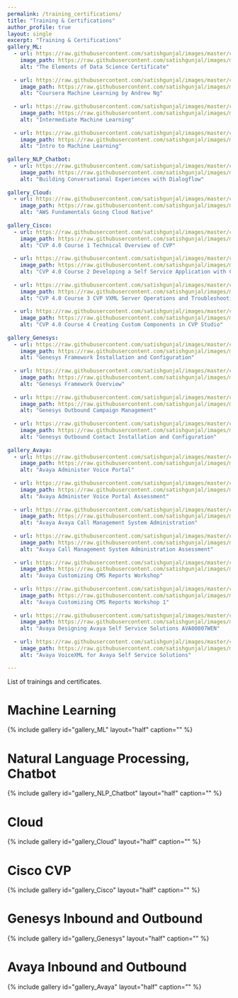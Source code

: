 ```yaml
---
permalink: /training_certifications/
title: "Training & Certifications"
author_profile: true
layout: single
excerpt: "Training & Certifications"
gallery_ML:
  - url: https://raw.githubusercontent.com/satishgunjal/images/master/cert_aws_the_elements_of_data_science_certificate.png
    image_path: https://raw.githubusercontent.com/satishgunjal/images/master/cert_aws_the_elements_of_data_science_certificate.png
    alt: "The Elements of Data Science Certificate"
    
  - url: https://raw.githubusercontent.com/satishgunjal/images/master/cert_coursera_machine_learning.png
    image_path: https://raw.githubusercontent.com/satishgunjal/images/master/cert_coursera_machine_learning.png
    alt: "Coursera Machine Learning by Andrew Ng"
    
  - url: https://raw.githubusercontent.com/satishgunjal/images/master/cert_kaggle_intermediate_machine_learning.png
    image_path: https://raw.githubusercontent.com/satishgunjal/images/master/cert_kaggle_intermediate_machine_learning.png
    alt: "Intermediate Machine Learning"
    
  - url: https://raw.githubusercontent.com/satishgunjal/images/master/cert_kaggle_intro_to_machine_learning.png
    image_path: https://raw.githubusercontent.com/satishgunjal/images/master/cert_kaggle_intro_to_machine_learning.png
    alt: "Intro to Machine Learning"
    
gallery_NLP_Chatbot:
  - url: https://raw.githubusercontent.com/satishgunjal/images/master/cert_coursera_building_conversational_experiences_with_dialogflow.png
    image_path: https://raw.githubusercontent.com/satishgunjal/images/master/cert_coursera_building_conversational_experiences_with_dialogflow.png
    alt: "Building Conversational Experiences with Dialogflow"
    
gallery_Cloud:
  - url: https://raw.githubusercontent.com/satishgunjal/images/master/cert_coursera_aws_fundamentals_going_cloud_native.png
    image_path: https://raw.githubusercontent.com/satishgunjal/images/master/cert_coursera_aws_fundamentals_going_cloud_native.png
    alt: "AWS Fundamentals Going Cloud Native"
    
gallery_Cisco:
  - url: https://raw.githubusercontent.com/satishgunjal/images/master/cert_cisco_CVP_4_0_Course_1_Technical_Overview_of_CVP.png
    image_path: https://raw.githubusercontent.com/satishgunjal/images/master/cert_cisco_CVP_4_0_Course_1_Technical_Overview_of_CVP.png
    alt: "CVP 4.0 Course 1 Technical Overview of CVP"
    
  - url: https://raw.githubusercontent.com/satishgunjal/images/master/cert_cisco_CVP_4_0_Course_2_Developing_a_Self_Service_Application%20with_CVP_Studio.png
    image_path: https://raw.githubusercontent.com/satishgunjal/images/master/cert_cisco_CVP_4_0_Course_2_Developing_a_Self_Service_Application%20with_CVP_Studio.png
    alt: "CVP 4.0 Course 2 Developing a Self Service Application with CVP Studio"
    
  - url: https://raw.githubusercontent.com/satishgunjal/images/master/cert_cisco_CVP_4_0_Course_3_CVP_VXML_Server_Operations_and_Troubleshooting.png
    image_path: https://raw.githubusercontent.com/satishgunjal/images/master/cert_cisco_CVP_4_0_Course_3_CVP_VXML_Server_Operations_and_Troubleshooting.png
    alt: "CVP 4.0 Course 3 CVP VXML Server Operations and Troubleshooting"
    
  - url: https://raw.githubusercontent.com/satishgunjal/images/master/cert_cisco_CVP_4_0_Course_4_Creating_Custom_Components_in_CVP_Studio.png
    image_path: https://raw.githubusercontent.com/satishgunjal/images/master/cert_cisco_CVP_4_0_Course_4_Creating_Custom_Components_in_CVP_Studio.png
    alt: "CVP 4.0 Course 4 Creating Custom Components in CVP Studio"
    
gallery_Genesys:
  - url: https://raw.githubusercontent.com/satishgunjal/images/master/cert_genesys_Framework_Installation_and_Configuration.png
    image_path: https://raw.githubusercontent.com/satishgunjal/images/master/cert_genesys_Framework_Installation_and_Configuration.png
    alt: "Genesys Framework Installation and Configuration"
    
  - url: https://raw.githubusercontent.com/satishgunjal/images/master/cert_genesys_Framework_Overview.png
    image_path: https://raw.githubusercontent.com/satishgunjal/images/master/cert_genesys_Framework_Overview.png
    alt: "Genesys Framework Overview"
    
  - url: https://raw.githubusercontent.com/satishgunjal/images/master/cert_genesys_Outbound_Campaign_Management.png
    image_path: https://raw.githubusercontent.com/satishgunjal/images/master/cert_genesys_Outbound_Campaign_Management.png
    alt: "Genesys Outbound Campaign Management"
    
  - url: https://raw.githubusercontent.com/satishgunjal/images/master/cert_genesys_Outbound_Contact_Installation_and_Configuration.png
    image_path: https://raw.githubusercontent.com/satishgunjal/images/master/cert_genesys_Outbound_Contact_Installation_and_Configuration.png
    alt: "Genesys Outbound Contact Installation and Configuration"
    
gallery_Avaya:
  - url: https://raw.githubusercontent.com/satishgunjal/images/master/cert_avaya_Administer_Voice_Portal.png
    image_path: https://raw.githubusercontent.com/satishgunjal/images/master/cert_avaya_Administer_Voice_Portal.png
    alt: "Avaya Administer Voice Portal"
    
  - url: https://raw.githubusercontent.com/satishgunjal/images/master/cert_avaya_Administer_Voice_Portal_Assessment.png
    image_path: https://raw.githubusercontent.com/satishgunjal/images/master/cert_avaya_Administer_Voice_Portal_Assessment.png
    alt: "Avaya Administer Voice Portal Assessment"
    
  - url: https://raw.githubusercontent.com/satishgunjal/images/master/cert_avaya_Avaya_Call_Management_System_Administration.png
    image_path: https://raw.githubusercontent.com/satishgunjal/images/master/cert_avaya_Avaya_Call_Management_System_Administration.png
    alt: "Avaya Avaya Call Management System Administration"
    
  - url: https://raw.githubusercontent.com/satishgunjal/images/master/cert_Avaya_Call_Management_System_Administration_Assessment.png
    image_path: https://raw.githubusercontent.com/satishgunjal/images/master/cert_Avaya_Call_Management_System_Administration_Assessment.png
    alt: "Avaya Call Management System Administration Assessment"    
    
  - url: https://raw.githubusercontent.com/satishgunjal/images/master/cert_avaya_Customizing_CMS_Reports_Workshop.png
    image_path: https://raw.githubusercontent.com/satishgunjal/images/master/cert_avaya_Customizing_CMS_Reports_Workshop.png
    alt: "Avaya Customizing CMS Reports Workshop"
    
  - url: https://raw.githubusercontent.com/satishgunjal/images/master/cert_avaya_Customizing_CMS_Reports_Workshop_1.png
    image_path: https://raw.githubusercontent.com/satishgunjal/images/master/cert_avaya_Customizing_CMS_Reports_Workshop_1.png
    alt: "Avaya Customizing CMS Reports Workshop 1"
    
  - url: https://raw.githubusercontent.com/satishgunjal/images/master/cert_avaya_Designing_Avaya_Self_Service_Solutions_AVA00807WEN.png
    image_path: https://raw.githubusercontent.com/satishgunjal/images/master/cert_avaya_Designing_Avaya_Self_Service_Solutions_AVA00807WEN.png
    alt: "Avaya Designing Avaya Self Service Solutions AVA00807WEN"
    
  - url: https://raw.githubusercontent.com/satishgunjal/images/master/cert_avaya_VoiceXML_for_Avaya_Self_Service_Solutions.png
    image_path: https://raw.githubusercontent.com/satishgunjal/images/master/cert_avaya_VoiceXML_for_Avaya_Self_Service_Solutions.png
    alt: "Avaya VoiceXML for Avaya Self Service Solutions"

---
```


List of trainings and certificates.

# Machine Learning

{% include gallery id="gallery_ML" layout="half" caption="" %}

# Natural Language Processing, Chatbot

{% include gallery id="gallery_NLP_Chatbot" layout="half" caption="" %}

# Cloud

{% include gallery id="gallery_Cloud" layout="half" caption="" %}

# Cisco CVP

{% include gallery id="gallery_Cisco" layout="half" caption="" %}

# Genesys Inbound and Outbound

{% include gallery id="gallery_Genesys" layout="half" caption="" %}

# Avaya Inbound and Outbound

{% include gallery id="gallery_Avaya" layout="half" caption="" %}
